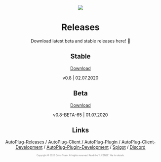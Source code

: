 <!DOCTYPE html>
<html>
 <head>
  <style>
   .small{color: gray;font-size:50%;}
  </style>
 </head>
<body>

<div align="center">
<div>
 <img src="https://i.imgur.com/BMpvtWP.png">
 
<h1>Releases</h1>
<p>Download latest beta and stable releases here! 💙</p>

<h2>Stable</h2>
<a href="https://github.com/Osiris-Team/AutoPlug-Releases/raw/master/autoplug-latest.zip">Download</a>
<p>v0.8 | 02.07.2020</p>

<h2>Beta</h2>
<a href="https://github.com/Osiris-Team/AutoPlug-Releases/raw/master/beta-builds/autoplug-v0.8-BETA-65.zip">Download</a>
<p>v0.8-BETA-65 | 01.07.2020</p>

<h2>Links</h2>
<p>
<a href="https://github.com/Osiris-Team/AutoPlug-Releases">AutoPlug-Releases</a> /
<a href="https://github.com/Osiris-Team/AutoPlug-Client">AutoPlug-Client</a> /
<a href="https://github.com/Osiris-Team/AutoPlug-Plugin">AutoPlug-Plugin</a> /
<a href="https://bit.ly/acprogress">AutoPlug-Client-Development</a> /
<a href="https://bit.ly/approgress">AutoPlug-Plugin-Development</a> /
<a href="https://www.spigotmc.org/members/osiristeam.935748/">Spigot</a> /
<a href="https://discord.com/invite/GGNmtCC">Discord</a>
 </p>

<p class="small" style="font-size:50%;color:gray;">Copyright ©️ 2020 Osiris Team. All rights reserved. Read the "LICENSE" file for details.</p>

</div>

</body>
</html>
